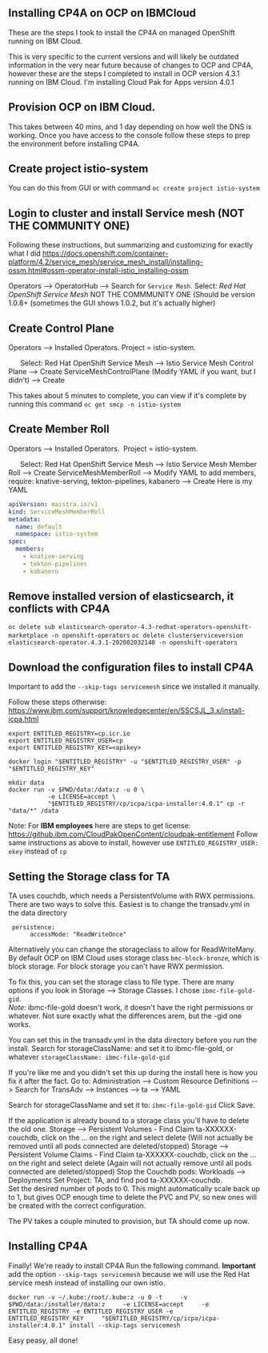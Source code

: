Installing CP4A on OCP on IBMCloud
----
These are the steps I took to install the CP4A on managed OpenShift running on IBM Cloud. 

This is very specific to the current versions and will likely be outdated information in the very near future because of changes to OCP and CP4A, however these are the steps I completed to install in OCP version 4.3.1 running on IBM Cloud.  I'm installing Cloud Pak for Apps version 4.0.1


Provision OCP on IBM Cloud.  
--
This takes between 40 mins, and 1 day depending on how well the DNS is working.  Once you have access to the console follow these steps to prep the environment before installing CP4A. 

Create project istio-system
--
You can do this from GUI or with command
`oc create project istio-system`

Login to cluster and install Service mesh (NOT THE COMMUNITY ONE)
--
Following these instructions, but summarizing and customizing for exactly what I did
https://docs.openshift.com/container-platform/4.2/service_mesh/service_mesh_install/installing-ossm.html#ossm-operator-install-istio_installing-ossm

Operators --> OperatorHub --> Search for `Service Mesh`. 
Select: *Red Hat OpenShift Service Mesh* NOT THE COMMMUNITY ONE (Should be version 1.0.8+ (sometimes the GUI shows 1.0.2, but it's actually higher)


Create Control Plane
--
Operators —> Installed Operators.   Project = istio-system.   

      Select:  Red Hat OpenShift Service Mesh —> Istio Service Mesh Control Plane —> Create ServiceMeshControlPlane (Modify YAML if you want, but I didn’t) —> Create
      
This takes about 5 minutes to complete, you can view if it's complete by running this command
`oc get smcp -n istio-system`

Create Member Roll
--
Operators —> Installed Operators.   Project = istio-system.   

      Select: Red Hat OpenShift Service Mesh —> Istio Service Mesh Member Roll —> Create ServiceMeshMemberRoll —> Modify YAML to add members, require: knative-serving, tekton-pipelines, kabanero —> Create
Here is my YAML
```YAML
apiVersion: maistra.io/v1
kind: ServiceMeshMemberRoll
metadata:
  name: default
  namespace: istio-system
spec:
  members:
    - knative-serving
    - tekton-pipelines
    - kabanero

```

Remove installed version of elasticsearch, it conflicts with CP4A
--
`oc delete sub elasticsearch-operator-4.3-redhat-operators-openshift-marketplace -n openshift-operators`
`oc delete clusterserviceversion elasticsearch-operator.4.3.1-202002032140 -n openshift-operators`

Download the configuration files to install CP4A
--
Important to add the `--skip-tags servicemesh` since we installed it manually. 

Follow these steps otherwise:
https://www.ibm.com/support/knowledgecenter/en/SSCSJL_3.x/install-icpa.html
```
export ENTITLED_REGISTRY=cp.icr.io
export ENTITLED_REGISTRY_USER=cp
export ENTITLED_REGISTRY_KEY=<apikey>

docker login "$ENTITLED_REGISTRY" -u "$ENTITLED_REGISTRY_USER" -p "$ENTITLED_REGISTRY_KEY"

mkdir data
docker run -v $PWD/data:/data:z -u 0 \
           -e LICENSE=accept \
           "$ENTITLED_REGISTRY/cp/icpa/icpa-installer:4.0.1" cp -r "data/*" /data
```

Note: For **IBM employees** here are steps to get license: 
https://github.ibm.com/CloudPakOpenContent/cloudpak-entitlement
Follow same instructions as above to install, however use `ENTITLED_REGISTRY_USER: ekey` instead of `cp`


Setting the Storage class for TA
--
TA uses couchdb, which needs a PersistentVolume with RWX permissions.  There are two ways to solve this.  Easiest is to change the transadv.yml in the data directory
```
 persistence:
      accessMode: "ReadWriteOnce"
```
Alternatively you can change the storageclass to allow for ReadWriteMany. 
By default OCP on IBM Cloud uses storage class `bmc-block-bronze`, which is block storage.  For block storage you can't have RWX permission.  

To fix this, you can set the storage class to file type.  There are many options if you look in Storage --> Storage Classes. 
I chose `ibmc-file-gold-gid`.  
*Note:* ibmc-file-gold doesn't work, it doesn't have the right permissions or whatever.  Not sure exactly what the differences arem, but the -gid one works. 

You can set this in the transadv.yml in the data directory before you run the install.  Search for storageClassName: and set it to ibmc-file-gold, or whatever 
      `storageClassName: ibmc-file-gold-gid`


If you're like me and you didn't set this up during the install here is how you fix it after the fact. 
Go to:
Administration --> Custom Resource Definitions --> Search for TransAdv --> Instances --> ta --> YAML

Search for storageClassName and set it to: `ibmc-file-gold-gid`
Click Save.

If the application is already bound to a storage class you'll have to delete the old one. 
Storage --> Persistent Volumes -  Find Claim ta-XXXXXX-couchdb, click on the ... on the right and select delete
(Will not actually be removed until all pods connected are deleted/stopped)
Storage --> Persistent Volume Claims  - Find Claim ta-XXXXXX-couchdb, click on the ... on the right and select delete
(Again will not actually remove until all pods connected are deleted/stopped)
Stop the Couchdb pods:
Workloads --> Deployments  Set Project: TA, and find pod ta-XXXXXX-couchdb.  
Set the desired number of pods to 0.  This might automatically scale back up to 1, but gives OCP enough time to delete the PVC and PV, so new ones will be created with the correct configuration. 

The PV takes a couple minuted to provision, but TA should come up now. 


Installing CP4A
--
Finally!  We're ready to install CP4A 
Run the following command.  **Important** add the option `--skip-tags servicemesh` because we will use the Red Hat service mesh instead of installing our own istio. 

`docker run -v ~/.kube:/root/.kube:z -u 0 -t     -v $PWD/data:/installer/data:z     -e LICENSE=accept     -e ENTITLED_REGISTRY -e ENTITLED_REGISTRY_USER -e ENTITLED_REGISTRY_KEY     "$ENTITLED_REGISTRY/cp/icpa/icpa-installer:4.0.1" install --skip-tags servicemesh`


Easy peasy, all done!


